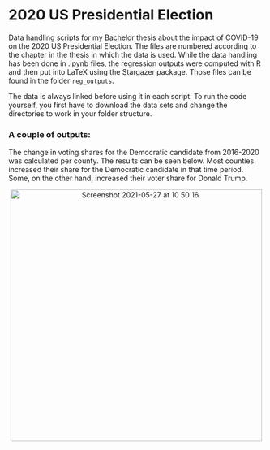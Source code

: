 # 2020 US Presidential Election
Data handling scripts for my Bachelor thesis about the impact of COVID-19 on the 2020 US Presidential Election. The files are numbered according to the chapter in the thesis in which the data is used. While the data handling has been done in .ipynb files, the regression outputs were computed with R and then put into LaTeX using the Stargazer package. Those files can be found in the folder `reg_outputs`.

The data is always linked before using it in each script. To run the code yourself, you first have to download the data sets and change the directories to work in your folder structure.

### A couple of outputs:

The change in voting shares for the Democratic candidate from 2016-2020 was calculated per county. The results can be seen below. Most counties increased their share for the Democratic candidate in that time period. Some, on the other hand, increased their voter share for Donald Trump.
<p align='center'>
<img width="496" alt="Screenshot 2021-05-27 at 10 50 16" src="https://user-images.githubusercontent.com/61436958/119796458-ad52d680-bed9-11eb-8e44-c4d0f403c21f.png">
</p>
